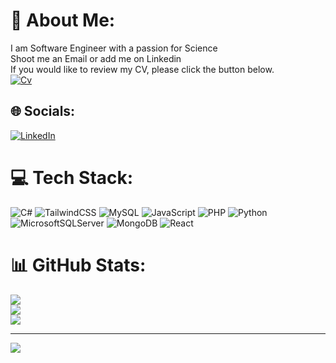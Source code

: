 # 💫 About Me:
I am Software Engineer with a passion for Science<br>Shoot me an Email or add me on Linkedin<br>
If you would like to review my CV, please click the button below. <br> [![Cv](https://img.shields.io/badge/-Curriculum%20Vitae-gray)](https://1drv.ms/w/s!Aq1CBrSqbYeUhmtDjo3trXVKeoRO?e=i1Ip6L) 

## 🌐 Socials:
[![LinkedIn](https://img.shields.io/badge/LinkedIn-%230077B5.svg?logo=linkedin&logoColor=white)](https://linkedin.com/in/arslanemin) 

# 💻 Tech Stack:
![C#](https://img.shields.io/badge/c%23-%23239120.svg?style=for-the-badge&logo=c-sharp&logoColor=white) ![TailwindCSS](https://img.shields.io/badge/tailwindcss-%2338B2AC.svg?style=for-the-badge&logo=tailwind-css&logoColor=white) ![MySQL](https://img.shields.io/badge/mysql-%2300f.svg?style=for-the-badge&logo=mysql&logoColor=white) ![JavaScript](https://img.shields.io/badge/javascript-%23323330.svg?style=for-the-badge&logo=javascript&logoColor=%23F7DF1E) ![PHP](https://img.shields.io/badge/php-%23777BB4.svg?style=for-the-badge&logo=php&logoColor=white) ![Python](https://img.shields.io/badge/python-3670A0?style=for-the-badge&logo=python&logoColor=ffdd54) ![MicrosoftSQLServer](https://img.shields.io/badge/Microsoft%20SQL%20Sever-CC2927?style=for-the-badge&logo=microsoft%20sql%20server&logoColor=white) ![MongoDB](https://img.shields.io/badge/MongoDB-%234ea94b.svg?style=for-the-badge&logo=mongodb&logoColor=white) ![React](https://img.shields.io/badge/react-%2320232a.svg?style=for-the-badge&logo=react&logoColor=%2361DAFB)
# 📊 GitHub Stats:
![](https://github-readme-stats.vercel.app/api?username=emin-arslan&theme=dark&hide_border=true&include_all_commits=false&count_private=false)<br/>
![](https://github-readme-streak-stats.herokuapp.com/?user=emin-arslan&theme=dark&hide_border=true)<br/>
![](https://github-readme-stats.vercel.app/api/top-langs/?username=emin-arslan&theme=dark&hide_border=true&include_all_commits=false&count_private=false&layout=compact)

---
[![](https://visitcount.itsvg.in/api?id=emin-arslan&icon=0&color=2)](https://visitcount.itsvg.in)

<!-- Proudly created with GPRM ( https://gprm.itsvg.in ) -->
